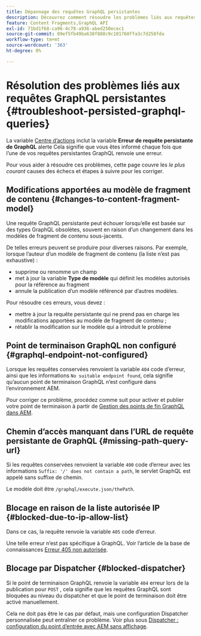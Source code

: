 ```yaml
---
title: Dépannage des requêtes GraphQL persistantes
description: Découvrez comment résoudre les problèmes liés aux requêtes GraphQL persistantes dans Adobe Experience Manager as a Cloud Service.
feature: Content Fragments,GraphQL API
exl-id: 71bd1f68-ca96-4c78-a936-abed250ecec1
source-git-commit: 09ef5fb49ba638f888c9c101760ffa3c7d258fda
workflow-type: tm+mt
source-wordcount: '363'
ht-degree: 0%

---
```


# Résolution des problèmes liés aux requêtes GraphQL persistantes {#troubleshoot-persisted-graphql-queries}

La variable [Centre d’actions](/help/operations/actions-center.md) inclut la variable **Erreur de requête persistante de GraphQL** alerte Cela signifie que vous êtes informé chaque fois que l’une de vos requêtes persistantes GraphQL renvoie une erreur.

Pour vous aider à résoudre ces problèmes, cette page couvre les *le plus courant* causes des échecs et étapes à suivre pour les corriger.

## Modifications apportées au modèle de fragment de contenu {#changes-to-content-fragment-model}

Une requête GraphQL persistante peut échouer lorsqu’elle est basée sur des types GraphQL obsolètes, souvent en raison d’un changement dans les modèles de fragment de contenu sous-jacents.

De telles erreurs peuvent se produire pour diverses raisons. Par exemple, lorsque l’auteur d’un modèle de fragment de contenu (la liste n’est pas exhaustive) :

* supprime ou renomme un champ
* met à jour la variable **Type de modèle** qui définit les modèles autorisés pour la référence au fragment
* annule la publication d’un modèle référencé par d’autres modèles.

Pour résoudre ces erreurs, vous devez :

* mettre à jour la requête persistante qui ne prend pas en charge les modifications apportées au modèle de fragment de contenu ;
* rétablir la modification sur le modèle qui a introduit le problème

## Point de terminaison GraphQL non configuré {#graphql-endpoint-not-configured}

Lorsque les requêtes conservées renvoient la variable `404` code d’erreur, ainsi que les informations `No suitable endpoint found`, cela signifie qu’aucun point de terminaison GraphQL n’est configuré dans l’environnement AEM.

Pour corriger ce problème, procédez comme suit pour activer et publier votre point de terminaison à partir de [Gestion des points de fin GraphQL dans AEM](/help/headless/graphql-api/graphql-endpoint.md).

## Chemin d’accès manquant dans l’URL de requête persistante de GraphQL {#missing-path-query-url}

Si les requêtes conservées renvoient la variable `400` code d’erreur avec les informations `Suffix: '/' does not contain a path`, le servlet GraphQL est appelé sans suffixe de chemin.

Le modèle doit être `/graphql/execute.json/thePath`.

## Blocage en raison de la liste autorisée IP {#blocked-due-to-ip-allow-list}

Dans ce cas, la requête renvoie la variable `405` code d’erreur.

Une telle erreur n’est pas spécifique à GraphQL. Voir l’article de la base de connaissances [Erreur 405 non autorisée](https://experienceleague.adobe.com/en/docs/experience-cloud-kcs/kbarticles/ka-20824).

## Blocage par Dispatcher {#blocked-dispatcher}

Si le point de terminaison GraphQL renvoie la variable `404` erreur lors de la publication pour `POST` , cela signifie que les requêtes GraphQL sont bloquées au niveau du dispatcher et que le point de terminaison doit être activé manuellement.

Cela ne doit pas être le cas par défaut, mais une configuration Dispatcher personnalisée peut entraîner ce problème. Voir plus sous [Dispatcher : configuration du point d’entrée avec AEM sans affichage](/help/headless/deployment/dispatcher.md).

